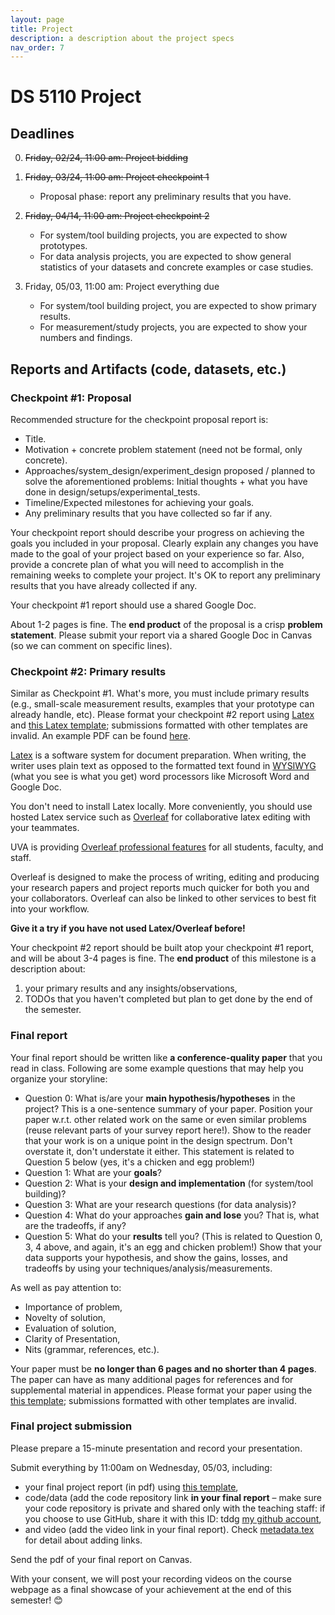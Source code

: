 ```yaml
---
layout: page
title: Project
description: a description about the project specs
nav_order: 7
---
```


# DS 5110 Project

## Deadlines

0. ~~Friday, 02/24, 11:00 am: Project bidding~~


1. ~~Friday, 03/24, 11:00 am: Project checkpoint 1~~

	* Proposal phase: report any preliminary results that you have.

2. ~~Friday, 04/14, 11:00 am: Project checkpoint 2~~

	* For system/tool building projects, you are expected to show prototypes.
	* For data analysis projects, you are expected to show general statistics of your datasets and concrete examples or case studies.


3. Friday, 05/03, 11:00 am: Project everything due

	* For system/tool building project, you are expected to show primary results.
	* For measurement/study projects, you are expected to show your numbers and findings.



## Reports and Artifacts (code, datasets, etc.)

### Checkpoint #1: Proposal

Recommended structure for the checkpoint proposal report is:

* Title.
* Motivation + concrete problem statement (need not be formal, only concrete).
* Approaches/system_design/experiment_design proposed / planned to solve the aforementioned
problems: Initial thoughts + what you have done in design/setups/experimental_tests.
* Timeline/Expected milestones for achieving your goals.
* Any preliminary results that you have collected so far if any.

Your checkpoint report should describe your progress on achieving the
goals you included in your proposal. Clearly explain any changes you
have made to the goal of your project based on your experience so
far. Also, provide a concrete plan of what you will need to
accomplish in the remaining weeks to complete your project. It's OK
to report any preliminary results that you have already collected if any.

Your checkpoint #1 report should use a shared Google Doc.

About 1-2 pages is fine.
The **end product** of the proposal is a crisp **problem statement**. Please
submit your report via a shared Google Doc in Canvas (so we can comment on
specific lines).



### Checkpoint #2: Primary results

Similar as Checkpoint #1. What's more, you must include primary
results (e.g., small-scale measurement results, examples that your
prototype can already handle, etc). Please format your checkpoint #2
report using
[Latex](https://www.latex-project.org/) and [this Latex
template](https://github.com/tddg/ds5110_latex_template); submissions
formatted with other templates are invalid. 
An example PDF can be found
[here](https://github.com/tddg/ds5110_latex_template/blob/main/paper.pdf).

[Latex](https://www.latex-project.org/) is a software system for
document preparation. When writing, the writer uses plain text as
opposed to the formatted text found in
[WYSIWYG](https://en.wikipedia.org/wiki/WYSIWYG) (what you see is
what you get) word processors like Microsoft Word and Google Doc.

You don't need to install Latex locally.  More conveniently, you
should use hosted Latex service such as
[Overleaf](https://www.overleaf.com/) for collaborative latex editing
with your teammates. 

UVA is providing [Overleaf professional
features](https://www.overleaf.com/edu/virginia) for all students,
faculty, and staff. 

Overleaf is designed to make the process of writing, editing and
producing your research papers and project reports much quicker for
both you and your collaborators. Overleaf can also be linked to other
services to best fit into your workflow.

**Give it a try if you have not used Latex/Overleaf
before!**

Your checkpoint #2 report should be built atop your checkpoint #1
report, and will be about 3-4 pages is fine. 
The **end product** of this milestone is a description about:
1. your primary results and any insights/observations,
2. TODOs that you haven't completed but plan to get done by the end of the semester. 



### Final report

Your final report should be written like **a conference-quality paper**
that you read in class.
Following are some example questions that may help you organize your storyline:

* Question 0: What is/are your **main hypothesis/hypotheses** in the project? This is a one-sentence summary of your paper. Position your paper w.r.t. other related work on the same or even similar problems (reuse relevant parts of your survey report here!). Show to the reader that your work is on a unique point in the design spectrum. Don't overstate it, don't understate it either. This statement is related to Question 5 below (yes, it's a chicken and egg problem!)
* Question 1: What are your **goals**?
* Question 2: What is your **design and implementation** (for system/tool building)?
* Question 3: What are your research questions (for data analysis)?
* Question 4: What do your approaches **gain and lose** you? That is, what are the tradeoffs, if any?
* Question 5: What do your **results** tell you? (This is related to Question 0, 3, 4 above, and again, it's an egg and chicken problem!) Show that your data supports your hypothesis, and show the gains, losses, and tradeoffs by using your techniques/analysis/measurements.

As well as pay attention to:

* Importance of problem,
* Novelty of solution,
* Evaluation of solution,
* Clarity of Presentation,
* Nits (grammar, references, etc.).

Your paper must be **no longer than 6 pages and no shorter than 4 pages**. The paper
can have as many additional pages for references and for supplemental material
in appendices.
Please format your paper using the [this
template](https://github.com/tddg/ds5110_latex_template);
submissions formatted with other templates are invalid.



### Final project submission

Please prepare a 15-minute presentation and record your presentation.

Submit everything by 11:00am on Wednesday, 05/03, including:

* your final project report (in pdf) using [this template](https://github.com/tddg/ds5110_latex_template),
* code/data (add the code repository link **in your final report** – make sure your code repository is private and shared only with the teaching staff: if you choose to use GitHub, share it with this ID: tddg [my github account](https://github.com/tddg),
* and video (add the video link in your final report). Check [metadata.tex](https://github.com/tddg/ds5110_latex_template/blob/main/metadata.tex) for detail about adding links.

Send the pdf of your final report on Canvas.

With your consent, we will post your recording videos on the course
webpage as a final showcase of your achievement at the end of this
semester! 😊
